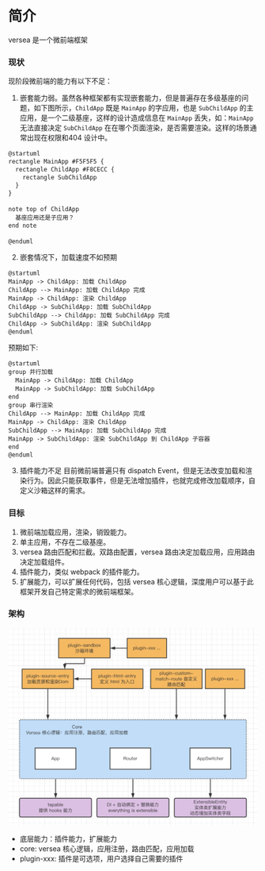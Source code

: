 # 简介

versea 是一个微前端框架

### 现状

现阶段微前端的能力有以下不足：

1. 嵌套能力弱。虽然各种框架都有实现嵌套能力，但是普遍存在多级基座的问题，如下图所示，`ChildApp` 既是 `MainApp` 的字应用，也是 `SubChildApp` 的主应用，是一个二级基座，这样的设计造成信息在 `MainApp` 丢失，如：`MainApp` 无法直接决定 `SubChildApp` 在在哪个页面渲染，是否需要渲染。这样的场景通常出现在权限和404 设计中。

```plantuml
@startuml
rectangle MainApp #F5F5F5 {
  rectangle ChildApp #F8CECC {
    rectangle SubChildApp    
  }
}

note top of ChildApp
  基座应用还是子应用？
end note

@enduml
```

2. 嵌套情况下，加载速度不如预期

```plantuml
@startuml
MainApp -> ChildApp: 加载 ChildApp
ChildApp --> MainApp: 加载 ChildApp 完成
MainApp -> ChildApp: 渲染 ChildApp
ChildApp -> SubChildApp: 加载 SubChildApp
SubChildApp --> ChildApp: 加载 SubChildApp 完成
ChildApp -> SubChildApp: 渲染 SubChildApp
@enduml
```

预期如下:

```plantuml
@startuml
group 并行加载
  MainApp -> ChildApp: 加载 ChildApp
  MainApp -> SubChildApp: 加载 SubChildApp
end
group 串行渲染
ChildApp --> MainApp: 加载 ChildApp 完成
MainApp -> ChildApp: 渲染 ChildApp
SubChildApp --> MainApp: 加载 SubChildApp 完成
MainApp -> SubChildApp: 渲染 SubChildApp 到 ChildApp 子容器
end
@enduml
```

3. 插件能力不足
目前微前端普遍只有 dispatch Event，但是无法改变加载和渲染行为。因此只能获取事件，但是无法增加插件，也就完成修改加载顺序，自定义沙箱这样的需求。

### 目标

1. 微前端加载应用，渲染，销毁能力。
2. 单主应用，不存在二级基座。
3. versea 路由匹配和拦截。双路由配置，versea 路由决定加载应用，应用路由决定加载组件。
4. 插件能力，类似 webpack 的插件能力。
5. 扩展能力，可以扩展任何代码，包括 versea 核心逻辑，深度用户可以基于此框架开发自己特定需求的微前端框架。

### 架构

![image](./assets/architecture.jpg)

- 底层能力：插件能力，扩展能力
- core: versea 核心逻辑，应用注册，路由匹配，应用加载
- plugin-xxx: 插件是可选项，用户选择自己需要的插件
